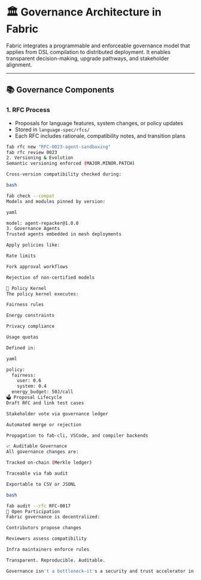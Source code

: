 # 🏛️ Governance Architecture in Fabric

Fabric integrates a programmable and enforceable governance model that applies from DSL compilation to distributed deployment. It enables transparent decision-making, upgrade pathways, and stakeholder alignment.

---

## 📚 Governance Components

### 1. **RFC Process**
- Proposals for language features, system changes, or policy updates
- Stored in `language-spec/rfcs/`
- Each RFC includes rationale, compatibility notes, and transition plans

```bash
fab rfc new "RFC-0023-agent-sandboxing"
fab rfc review 0023
2. Versioning & Evolution
Semantic versioning enforced (MAJOR.MINOR.PATCH)

Cross-version compatibility checked during:

bash

fab check --compat
Models and modules pinned by version:

yaml

model: agent-repacker@1.0.0
3. Governance Agents
Trusted agents embedded in mesh deployments

Apply policies like:

Rate limits

Fork approval workflows

Rejection of non-certified models

🔐 Policy Kernel
The policy kernel executes:

Fairness rules

Energy constraints

Privacy compliance

Usage quotas

Defined in:

yaml

policy:
  fairness:
    user: 0.6
    system: 0.4
  energy_budget: 50J/call
🗳️ Proposal Lifecycle
Draft RFC and link test cases

Stakeholder vote via governance ledger

Automated merge or rejection

Propagation to fab-cli, VSCode, and compiler backends

📈 Auditable Governance
All governance changes are:

Tracked on-chain (Merkle ledger)

Traceable via fab audit

Exportable to CSV or JSONL

bash

fab audit --rfc RFC-0017
🤝 Open Participation
Fabric governance is decentralized:

Contributors propose changes

Reviewers assess compatibility

Infra maintainers enforce rules

Transparent. Reproducible. Auditable.

Governance isn't a bottleneck—it's a security and trust accelerator in Fabric.

